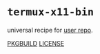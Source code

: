 # `termux-x11-bin`

universal recipe for [user repo](../themartiancompany/ur).

[PKGBUILD](PKGBUILD)
[LICENSE](COPYING)
